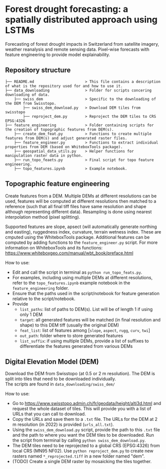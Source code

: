 # Forest drought forecasting: a spatially distributed approach using LSTMs
Forecasting of forest drought impacts in Switzerland from satellite imagery, weather reanalysis and remote sensing data. Pixel-wise forecasts with feature engineering to provide model explainability.

## Repository structure

```.
├── README.md                       > This file contains a description of what is the repository used for and how to use it.
├── data_downloading                > Folder for scripts concering downloading of data.
    ├── swiss_dem                   > Specific to the downloading of the DEM from Swisstopo.
        ├── swiss_dem_download.py   > Download DEM tiles from swisstopo
        ├── reproject_dem.py        > Reproject the DEM tiles to CRS EPSG:4326
├── feature_engineering             > Folder containing scripts for the creation of topographic features from DEM(s).
    ├── create_dem_feat.py          > Functions to create multiple features from DEM(s) and adjust generated raster files.
    ├── feature_engineer.py         > Functions to extract individual properties from DEM (based on WhiteboxTools package).
    ├── geospatial_data_utils.py    > Helper functions for manipulation raster data in python.
    ├── run_topo_feaets.py          > Final script for topo feature engineering.
    ├── topo_features.ipynb         > Example notebook. 

```
    
    
    

## Topographic feature engineering

Create features from a DEM. Multiple DEMs at different resolutions can be used, features will be computed at different resolutions then matched to a reference (such that all final tiff files have same resolution and shape although representing different data). Resampling is done using nearest interpolation method (pixel splitting).

Supported features are slope, apsect (will automatically generate northing and easting), ruggedness index, curvature, terrain wetness index. These are cmputed using the WhiteboxTools package. Additional features can be computed by adding functions to the `feature_engineer.py` script. For more information on WhiteboxTools and its functions: https://www.whiteboxgeo.com/manual/wbt_book/preface.html

How to use:
- Edit and call the script in terminal as `python run_topo_feats.py`.
- For examples, including using multiple DEMs at different resolutions, refer to the `topo_features.ipynb` example notebook in the `feature_engineering` folder.
- Ensure that the paths used in the script/notebook for feature generation relative to the script/notebook.
- Provide
  - `list_paths`: list of paths to DEM(s). List will be of length 1 if using only 1 DEM
  - `target`: all generated features will be matched (in final resolution and shape) to this DEM tiff (usually the original DEM)
  - `feat_list`: list of features among [`slope`, `aspect`, `rugg`, `curv`, `twi`]
  - `out_path`: folder where to store generated features
  - `list_suffix`: if using multiple DEMs, provide a list of suffixes to differentiate the features generated from various DEMs


## Digital Elevation Model (DEM)

Download the DEM from Swisstopo (at 0.5 or 2 m resolution). The DEM is split into tiles that need to be downloaded individually.\
The scripts are found in `data_downloading/swiss_dem/`

How to use:
- Go to https://www.swisstopo.admin.ch/fr/geodata/height/alti3d.html and request the whole dataset of tiles. This will provide you with a list of URLs that you can call to download.
- Copy the URLs and save them to a `.txt` file. The URLs for the DEM at 2 m resolution (in 2022) is provided (`urls_all.txt`).
- Using the `swiss_dem_download.py` script, provide the path to this `.txt` file and the path to where you want the DEM tiles to be downloaded. Run the script from terminal by calling `python swiss_dem_download.py`.
- The DEM tiles need to be reprojected to a global CRS (EPSG:4326) from local CRS (MN95 NF02). Use `python reproject_dem.py` to create new rasters named `*_reprojected.tiff` in a new folder named "dem".
- (TODO) Create a single DEM raster by mosaicking the tiles together.



